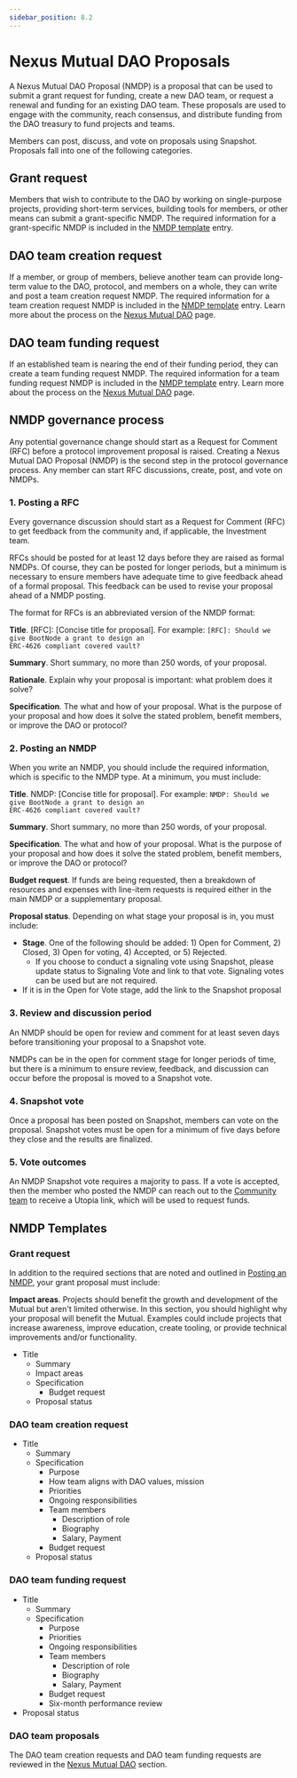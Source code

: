 ```yaml
---
sidebar_position: 8.2
---
```


# Nexus Mutual DAO Proposals

A Nexus Mutual DAO Proposal (NMDP) is a proposal that can be used to submit a grant request for funding, create a new DAO team, or request a renewal and funding for an existing DAO team. These proposals are used to engage with the community, reach consensus, and distribute funding from the DAO treasury to fund projects and teams.

Members can post, discuss, and vote on proposals using Snapshot. Proposals fall into one of the following categories. 

## Grant request

Members that wish to contribute to the DAO by working on single-purpose projects, providing short-term services, building tools for members, or other means can submit a grant-specific NMDP. The required information for a grant-specific NMDP is included in the [NMDP template](/governance/dao-proposals#nmdp-templates) entry.

## DAO team creation request

If a member, or group of members, believe another team can provide long-term value to the DAO, protocol, and members on a whole, they can write and post a team creation request NMDP. The required information for a team creation request NMDP is included in the [NMDP template](/governance/dao-proposals#nmdp-templates) entry. Learn more about the process on the [Nexus Mutual DAO](/governance/dao#proposing-a-new-team) page.

## DAO team funding request

If an established team is nearing the end of their funding period, they can create a team funding request NMDP. The required information for a team funding request NMDP is included in the [NMDP template](/governance/dao-proposals#nmdp-templates) entry. Learn more about the process on the [Nexus Mutual DAO](/governance/dao#requesting-funding-for-an-existing-team) page.

## NMDP governance process

Any potential governance change should start as a Request for Comment (RFC) before a protocol improvement proposal is raised. Creating a Nexus Mutual DAO Proposal (NMDP) is the second step in the protocol governance process. Any member can start RFC discussions, create, post, and vote on NMDPs.

### 1. Posting a RFC

Every governance discussion should start as a Request for Comment (RFC) to get feedback from the community and, if applicable, the Investment team.

RFCs should be posted for at least 12 days before they are raised as formal NMDPs. Of course, they can be posted for longer periods, but a minimum is necessary to ensure members have adequate time to give feedback ahead of a formal proposal. This feedback can be used to revise your proposal ahead of a NMDP posting.

The format for RFCs is an abbreviated version of the NMDP format:

**Title**. [RFC]: [Concise title for proposal]. For example: <code>[RFC]: Should we give BootNode a grant to design an ERC-4626 compliant covered vault?</code>

**Summary**. Short summary, no more than 250 words, of your proposal.

**Rationale**. Explain why your proposal is important: what problem does it solve?

**Specification**. The what and how of your proposal. What is the purpose of your proposal and how does it solve the stated problem, benefit members, or improve the DAO or protocol?

### 2. Posting an NMDP

When you write an NMDP, you should include the required information, which is specific to the NMDP type. At a minimum, you must include:

**Title**. NMDP: [Concise title for proposal]. For example: <code>NMDP: Should we give BootNode a grant to design an ERC-4626 compliant covered vault?</code>

**Summary**. Short summary, no more than 250 words, of your proposal.

**Specification**. The what and how of your proposal. What is the purpose of your proposal and how does it solve the stated problem, benefit members, or improve the DAO or protocol?

**Budget request**. If funds are being requested, then a breakdown of resources and expenses with line-item requests is required either in the main NMDP or a supplementary proposal.

**Proposal status**. Depending on what stage your proposal is in, you must include:
* **Stage**. One of the following should be added: 1) Open for Comment, 2) Closed, 3) Open for voting, 4) Accepted, or 5) Rejected.
  * If you choose to conduct a signaling vote using Snapshot, please update status to Signaling Vote and link to that vote. Signaling votes can be used but are not required.
* If it is in the Open for Vote stage, add the link to the Snapshot proposal

### 3. Review and discussion period

An NMDP should be open for review and comment for at least seven days before transitioning your proposal to a Snapshot vote.

NMDPs can be in the open for comment stage for longer periods of time, but there is a minimum to ensure review, feedback, and discussion can occur before the proposal is moved to a Snapshot vote.

### 4. Snapshot vote

Once a proposal has been posted on Snapshot, members can vote on the proposal. Snapshot votes must be open for a minimum of five days before they close and the results are finalized.

### 5. Vote outcomes

An NMDP Snapshot vote requires a majority to pass. If a vote is accepted, then the member who posted the NMDP can reach out to the [Community team](/governance/dao-proposals#nmdp-templates) to receive a Utopia link, which will be used to request funds. 

## NMDP Templates

### Grant request

In addition to the required sections that are noted and outlined in [Posting an NMDP](/governance/dao-proposals#1-posting-an-nmdp), your grant proposal must include:

**Impact areas**. Projects should benefit the growth and development of the Mutual but aren't limited otherwise. In this section, you should highlight why your proposal will benefit the Mutual. Examples could include projects that increase awareness, improve education, create tooling, or provide technical improvements and/or functionality. 

* Title
  * Summary
  * Impact areas
  * Specification
    * Budget request
  * Proposal status

### DAO team creation request

* Title
  * Summary
  * Specification
    * Purpose
    * How team aligns with DAO values, mission
    * Priorities
    * Ongoing responsibilities
    * Team members
      * Description of role
      * Biography
      * Salary, Payment
    * Budget request
  * Proposal status

### DAO team funding request

  * Title
    * Summary
    * Specification
      * Purpose
      * Priorities
      * Ongoing responsibilities
      * Team members
        * Description of role
        * Biography
        * Salary, Payment
      * Budget request
      * Six-month performance review
  * Proposal status

### DAO team proposals

The DAO team creation requests and DAO team funding requests are reviewed in the [Nexus Mutual DAO](/governance/dao) section.
